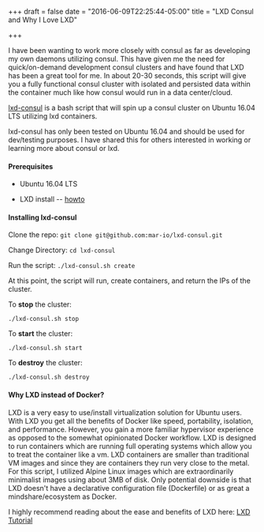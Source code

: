 +++
draft = false
date = "2016-06-09T22:25:44-05:00"
title = "LXD Consul and Why I Love LXD"

+++

I have been wanting to work more closely with consul as far as developing my own daemons utilizing consul. This have given me the need for quick/on-demand development consul clusters and have found that LXD has been a great tool for me. In about 20-30 seconds, this script will give you a fully functional consul cluster with isolated and persisted data within the container much like how consul would run in a data center/cloud. 

[lxd-consul](https://github.com/mar-io/lxd-consul) is a bash script that will spin up a consul cluster on Ubuntu 16.04 LTS utilizing lxd containers.

lxd-consul has only been tested on Ubuntu 16.04 and should be used for dev/testing purposes. I have shared this for others interested in working or learning more about consul or lxd.

#### Prerequisites
* Ubuntu 16.04 LTS

* LXD install -- [howto](https://linuxcontainers.org/lxd/getting-started-cli/)

#### Installing lxd-consul

Clone the repo:
`git clone git@github.com:mar-io/lxd-consul.git`

Change Directory:
`cd lxd-consul`

Run the script:
`./lxd-consul.sh create`

At this point, the script will run, create containers, and return the IPs of the cluster.

To **stop** the cluster:

`./lxd-consul.sh stop`

To **start** the cluster:

`./lxd-consul.sh start`

To **destroy** the cluster:

`./lxd-consul.sh destroy`

#### Why LXD instead of Docker?

LXD is a very easy to use/install virtualization solution for Ubuntu users. With LXD you get all the benefits of Docker like speed, portability, isolation, and performance. However, you gain a more familiar hypervisor experience as opposed to the somewhat opinionated Docker workflow. LXD is designed to run containers which are running full operating systems which allow you to treat the container like a vm. LXD containers are smaller than traditional VM images and since they are containers they run very close to the metal. For this script, I utilized Alpine Linux images which are extraordinarily minimalist images using about 3MB of disk. Only potential downside is that LXD doesn't have a declarative configuration file (Dockerfile) or as great a mindshare/ecosystem as Docker.

I highly recommend reading about the ease and benefits of LXD here:
[LXD Tutorial](http://insights.ubuntu.com/2016/03/14/the-lxd-2-0-story-prologue/)
